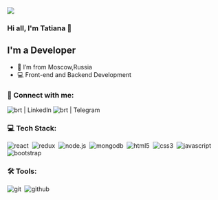 <img src="https://img.freepik.com/free-photo/computer-program-coding-on-screen_53876-138060.jpg?w=826&t=st=1689254836~exp=1689255436~hmac=4df5bdba4badf7270f5415f3bbb5cb44e0156e6839a1148c28a08423e54baa1e">

### Hi all, I'm Tatiana 👋 

## I'm a  Developer
- 📍 I’m from Moscow,Russia
- 💻 Front-end and Backend Development

### 🤝 Connect with me:
<img alt="brt | LinkedIn" src="https://img.shields.io/badge/linkedin-0077B5.svg?&style=for-the-badge&logo=linkedin&logoColor=white"/>
<img alt="brt | Telegram" src="https://img.shields.io/badge/telegram-1DA1F2.svg?&style=for-the-badge&logo=telegram&logoColor=white"/>

### 💻 Tech Stack:

<img alt="react" src="https://img.shields.io/badge/react-61DAFB.svg?&style=for-the-badge&logo=react&logoColor=fff" />&nbsp;
<img alt="redux" src="https://img.shields.io/badge/redux-764ABC.svg?&style=for-the-badge&logo=redux&logoColor=fff" />&nbsp;
<img alt="node.js" src="https://img.shields.io/badge/node.js-90C53F.svg?&style=for-the-badge&logo=node.js&logoColor=fff" />&nbsp;
<img alt="mongodb" src="https://img.shields.io/badge/mongodb-26A944.svg?&style=for-the-badge&logo=mongodb&logoColor=fff" />&nbsp;
<img alt="html5" src="https://img.shields.io/badge/html-E34F26.svg?&style=for-the-badge&logo=html5&logoColor=fff" />&nbsp;
<img alt="css3" src="https://img.shields.io/badge/css-1572B6.svg?&style=for-the-badge&logo=css3&logoColor=fff" />&nbsp;
<img alt="javascript" src="https://img.shields.io/badge/javascript-F7DF1E.svg?&style=for-the-badge&logo=javascript&logoColor=fff" />&nbsp;
<img alt="bootstrap" src="https://img.shields.io/badge/bootstrap-7610F7.svg?&style=for-the-badge&logo=bootstrap&logoColor=fff" />&nbsp;

### 🛠 Tools:

<img alt="git" src="https://img.shields.io/badge/git-F05033.svg?&style=for-the-badge&logo=git&logoColor=fff" />&nbsp;
<img alt="github" src="https://img.shields.io/badge/github-000.svg?&style=for-the-badge&logo=github&logoColor=fff" />&nbsp;

